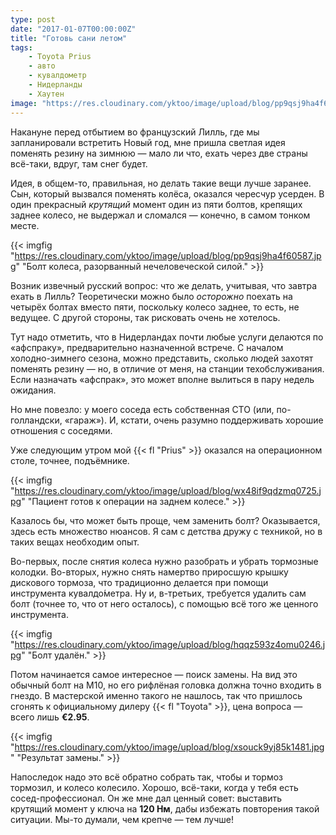 ```yaml
---
type: post
date: "2017-01-07T00:00:00Z"
title: "Готовь сани летом"
tags:
    - Toyota Prius
    - авто
    - кувалдометр
    - Нидерланды
    - Хаутен
image: "https://res.cloudinary.com/yktoo/image/upload/blog/pp9qsj9ha4f60587.jpg"
---
```


Накануне перед отбытием во французский Лилль, где мы запланировали встретить Новый год, мне пришла светлая идея поменять резину на зимнюю — мало ли что, ехать через две страны всё-таки, вдруг, там снег будет.

Идея, в общем-то, правильная, но делать такие вещи лучше заранее. Сын, который вызвался поменять колёса, оказался чересчур усерден. В один прекрасный *крутящий* момент один из пяти болтов, крепящих заднее колесо, не выдержал и сломался — конечно, в самом тонком месте.

<!--more-->

{{< imgfig "https://res.cloudinary.com/yktoo/image/upload/blog/pp9qsj9ha4f60587.jpg" "Болт колеса, разорванный нечеловеческой силой." >}}

Возник извечный русский вопрос: что же делать, учитывая, что завтра ехать в Лилль? Теоретически можно было *осторожно* поехать на четырёх болтах вместо пяти, поскольку колесо заднее, то есть, не ведущее. С другой стороны, так рисковать очень не хотелось.

Тут надо отметить, что в Нидерландах почти любые услуги делаются по «афспраку», предварительно назначенной встрече. С началом холодно-зимнего сезона, можно представить, сколько людей захотят поменять резину — но, в отличие от меня, на станции техобслуживания. Если назначать «афспрак», это может вполне вылиться в пару недель ожидания.

Но мне повезло: у моего соседа есть собственная СТО (или, по-голландски, «гараж»). И, кстати, очень разумно поддерживать хорошие отношения с соседями.

Уже следующим утром мой {{< fl "Prius" >}} оказался на операционном столе, точнее, подъёмнике.

{{< imgfig "https://res.cloudinary.com/yktoo/image/upload/blog/wx48if9qdzmq0725.jpg" "Пациент готов к операции на заднем колесе." >}}

Казалось бы, что может быть проще, чем заменить болт? Оказывается, здесь есть множество нюансов. Я сам с детства дружу с техникой, но в таких вещах необходим опыт.

Во-первых, после снятия колеса нужно разобрать и убрать тормозные колодки. Во-вторых, нужно снять намертво приросшую крышку дискового тормоза, что традиционно делается при помощи инструмента кувалдо́метра. Ну и, в-третьих, требуется удалить сам болт (точнее то, что от него осталось), с помощью всё того же ценного инструмента.

{{< imgfig "https://res.cloudinary.com/yktoo/image/upload/blog/hqqz593z4omu0246.jpg" "Болт удалён." >}}

Потом начинается самое интересное — поиск замены. На вид это обычный болт на М10, но его рифлёная головка должна точно входить в гнездо. В мастерской именно такого не нашлось, так что пришлось сгонять к официальному дилеру {{< fl "Toyota" >}}, цена вопроса — всего лишь **€2.95**.

{{< imgfig "https://res.cloudinary.com/yktoo/image/upload/blog/xsouck9yj85k1481.jpg" "Результат замены." >}}

Напоследок надо это всё обратно собрать так, чтобы и тормоз тормозил, и колесо колесило. Хорошо, всё-таки, когда у тебя есть сосед-профессионал. Он же мне дал ценный совет: выставить крутящий момент у ключа на **120 Нм**, дабы избежать повторения такой ситуации. Мы-то думали, чем крепче — тем лучше!
